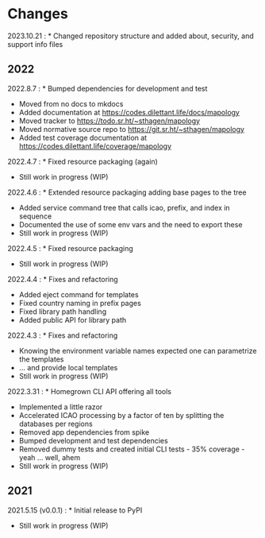 # Changes

2023.10.21
:    * Changed repository structure and added about, security, and support info files

## 2022

2022.8.7
:    * Bumped dependencies for development and test
* Moved from no docs to mkdocs
* Added documentation at https://codes.dilettant.life/docs/mapology
* Moved tracker to https://todo.sr.ht/~sthagen/mapology
* Moved normative source repo to https://git.sr.ht/~sthagen/mapology
* Added test coverage documentation at https://codes.dilettant.life/coverage/mapology
 
2022.4.7
:    * Fixed resource packaging (again)
* Still work in progress (WIP)

2022.4.6
:    * Extended resource packaging adding base pages to the tree
* Added service command tree that calls icao, prefix, and index in sequence
* Documented the use of some env vars and the need to export these
* Still work in progress (WIP)

2022.4.5
:    * Fixed resource packaging
* Still work in progress (WIP)

2022.4.4
:    * Fixes and refactoring
* Added eject command for templates
* Fixed country naming in prefix pages
* Fixed library path handling
* Added public API for library path

2022.4.3
:    * Fixes and refactoring
* Knowing the environment variable names expected one can parametrize the templates
* ... and provide local templates
* Still work in progress (WIP)

2022.3.31
:    * Homegrown CLI API offering all tools
* Implemented a little razor
* Accelerated ICAO processing by a factor of ten by splitting the databases per regions
* Removed app dependencies from spike
* Bumped development and test dependencies
* Removed dummy tests and created initial CLI tests - 35% coverage - yeah ... well, ahem
* Still work in progress (WIP)

## 2021

2021.5.15 (v0.0.1)
:    * Initial release to PyPI
* Still work in progress (WIP)
